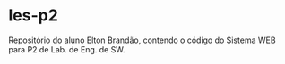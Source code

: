 # les-p2
Repositório do aluno Elton Brandão, contendo o código do Sistema WEB para P2 de Lab. de Eng. de SW.
